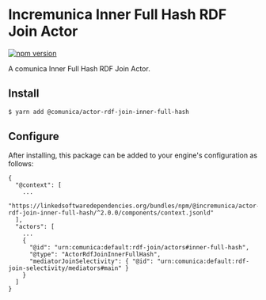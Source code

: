 # Incremunica Inner Full Hash RDF Join Actor

[![npm version](https://badge.fury.io/js/@incremunica%2Factor-rdf-join-inner-full-hash.svg)](https://badge.fury.io/js/@incremunica%2Factor-rdf-join-inner-full-hash)

A comunica Inner Full Hash RDF Join Actor.

## Install

```bash
$ yarn add @comunica/actor-rdf-join-inner-full-hash
```

## Configure

After installing, this package can be added to your engine's configuration as follows:
```text
{
  "@context": [
    ...
    "https://linkedsoftwaredependencies.org/bundles/npm/@incremunica/actor-rdf-join-inner-full-hash/^2.0.0/components/context.jsonld"
  ],
  "actors": [
    ...
    {
      "@id": "urn:comunica:default:rdf-join/actors#inner-full-hash",
      "@type": "ActorRdfJoinInnerFullHash",
      "mediatorJoinSelectivity": { "@id": "urn:comunica:default:rdf-join-selectivity/mediators#main" }
    }
  ]
}
```
